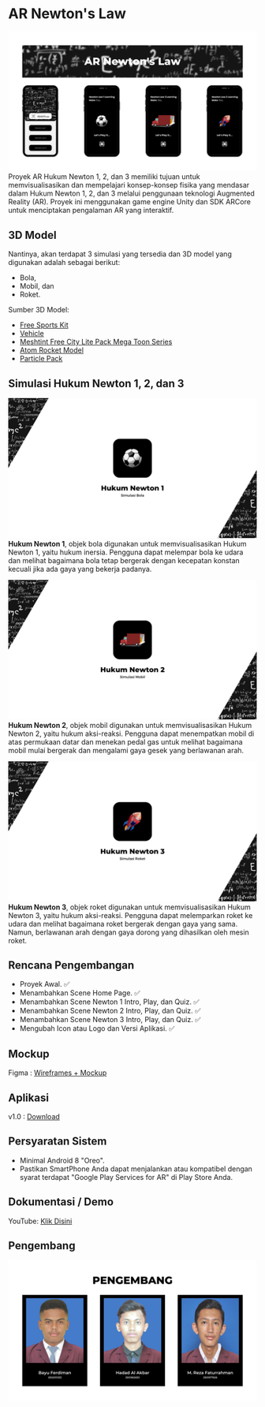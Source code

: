 # AR Newton's Law

![Thumbnail AR Newton's Law](./Thumbnail_AR_Newton_Law.png)
Proyek AR Hukum Newton 1, 2, dan 3 memiliki tujuan untuk memvisualisasikan dan mempelajari konsep-konsep fisika yang mendasar dalam Hukum Newton 1, 2, dan 3 melalui penggunaan teknologi Augmented Reality (AR). Proyek ini menggunakan game engine Unity dan SDK ARCore untuk menciptakan pengalaman AR yang interaktif.

## 3D Model

Nantinya, akan terdapat 3 simulasi yang tersedia dan 3D model yang digunakan adalah sebagai berikut:

- Bola,
- Mobil, dan
- Roket.

Sumber 3D Model:
- [Free Sports Kit](https://assetstore.unity.com/packages/3d/characters/free-sports-kit-239377)
- [Vehicle](https://learn.unity.com/tutorial/set-up-your-first-project-in-unity?uv=2021.3&projectId=5caccdfbedbc2a3cef0efe63)
- [Meshtint Free City Lite Pack Mega Toon Series](https://assetstore.unity.com/packages/3d/environments/urban/meshtint-free-city-lite-pack-mega-toon-series-152378)
- [Atom Rocket Model](https://assetstore.unity.com/packages/3d/vehicles/space/atom-rocket-model-140021)
- [Particle Pack](https://assetstore.unity.com/packages/vfx/particles/particle-pack-127325)

## Simulasi Hukum Newton 1, 2, dan 3

![Thumbnail Hukum Newton 1](./Thumbnail_Hukum_Newton_1.png)
**Hukum Newton 1**, objek bola digunakan untuk memvisualisasikan Hukum Newton 1, yaitu hukum inersia. Pengguna dapat melempar bola ke udara dan melihat bagaimana bola tetap bergerak dengan kecepatan konstan kecuali jika ada gaya yang bekerja padanya.

![Thumbnail Hukum Newton 2](./Thumbnail_Hukum_Newton_2.png)
**Hukum Newton 2**, objek mobil digunakan untuk memvisualisasikan Hukum Newton 2, yaitu hukum aksi-reaksi. Pengguna dapat menempatkan mobil di atas permukaan datar dan menekan pedal gas untuk melihat bagaimana mobil mulai bergerak dan mengalami gaya gesek yang berlawanan arah.

![Thumbnail Hukum Newton 3](./Thumbnail_Hukum_Newton_3.png)
**Hukum Newton 3**, objek roket digunakan untuk memvisualisasikan Hukum Newton 3, yaitu hukum aksi-reaksi. Pengguna dapat melemparkan roket ke udara dan melihat bagaimana roket bergerak dengan gaya yang sama. Namun, berlawanan arah dengan gaya dorong yang dihasilkan oleh mesin roket.

## Rencana Pengembangan

- Proyek Awal. ✅
- Menambahkan Scene Home Page. ✅
- Menambahkan Scene Newton 1 Intro, Play, dan Quiz. ✅
- Menambahkan Scene Newton 2 Intro, Play, dan Quiz. ✅
- Menambahkan Scene Newton 3 Intro, Play, dan Quiz. ✅
- Mengubah Icon atau Logo dan Versi Aplikasi. ✅

## Mockup

Figma : [Wireframes + Mockup](https://www.figma.com/file/nbnUcL2L7NkyHyptQOgRMF/AR-Newton's-Law?type=design&node-id=302%3A9&t=umw56azSORDk3k07-1)

## Aplikasi

v1.0 : [Download](https://drive.google.com/file/d/1VcE9GKZv_AsMqWkSc6bhvhMo_CgjC1ND/view?usp=share_link)

## Persyaratan Sistem

- Minimal Android 8 "Oreo".
- Pastikan SmartPhone Anda dapat menjalankan atau kompatibel dengan syarat terdapat "Google Play Services for AR" di Play Store Anda.

## Dokumentasi / Demo

YouTube: [Klik Disini](https://youtu.be/TpsNW2uqOlE)

## Pengembang

![Thumbnail Pengembang](./Thumbnail_Pengembang.png)
